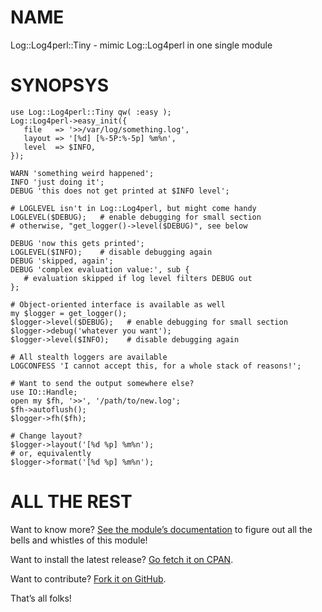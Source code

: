 NAME
====

Log::Log4perl::Tiny - mimic Log::Log4perl in one single module

SYNOPSYS
========

    use Log::Log4perl::Tiny qw( :easy );
    Log::Log4perl->easy_init({
       file   => '>>/var/log/something.log',
       layout => '[%d] [%-5P:%-5p] %m%n',
       level  => $INFO,
    });
    
    WARN 'something weird happened';
    INFO 'just doing it';
    DEBUG 'this does not get printed at $INFO level';
    
    # LOGLEVEL isn't in Log::Log4perl, but might come handy
    LOGLEVEL($DEBUG);   # enable debugging for small section
    # otherwise, "get_logger()->level($DEBUG)", see below
    
    DEBUG 'now this gets printed';
    LOGLEVEL($INFO);    # disable debugging again
    DEBUG 'skipped, again';
    DEBUG 'complex evaluation value:', sub { 
       # evaluation skipped if log level filters DEBUG out
    };
    
    # Object-oriented interface is available as well
    my $logger = get_logger();
    $logger->level($DEBUG);   # enable debugging for small section
    $logger->debug('whatever you want');
    $logger->level($INFO);    # disable debugging again
    
    # All stealth loggers are available
    LOGCONFESS 'I cannot accept this, for a whole stack of reasons!';
    
    # Want to send the output somewhere else?
    use IO::Handle;
    open my $fh, '>>', '/path/to/new.log';
    $fh->autoflush();
    $logger->fh($fh);
    
    # Change layout?
    $logger->layout('[%d %p] %m%n');
    # or, equivalently
    $logger->format('[%d %p] %m%n');

ALL THE REST
============

Want to know more? [See the module’s documentation](http://search.cpan.org/perldoc?Log::Log4perl::Tiny) to figure out
all the bells and whistles of this module!

Want to install the latest release? [Go fetch it on CPAN](http://search.cpan.org/dist/Log-Log4perl-Tiny/).

Want to contribute? [Fork it on GitHub](https://github.com/polettix/Log-Log4perl-Tiny).

That’s all folks!
